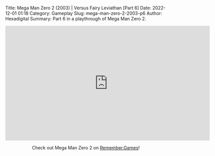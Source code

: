 Title: Mega Man Zero 2 (2003) | Versus Fairy Leviathan [Part 6]
Date: 2022-12-01 01:18
Category: Gameplay
Slug: mega-man-zero-2-2003-p6
Author: Hexadigital
Summary: Part 6 in a playthrough of Mega Man Zero 2.

<center><iframe src="https://www.youtube.com/embed/IWF6kqYum6E?feature=oembed" allow="accelerometer; autoplay; encrypted-media; gyroscope; picture-in-picture" width="640" height="360" frameborder="0"></iframe>

Check out Mega Man Zero 2 on [Remember.Games](https://remember.games/game/4361/mega-man-zero-2/)!</center>

